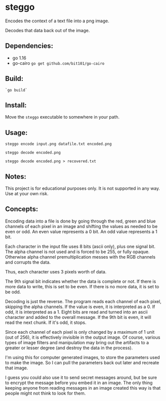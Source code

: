 # steggo

Encodes the context of a text file into a png image.

Decodes that data back out of the image.

## Dependencies:

- go 1.16
- go-cairo `go get github.com/bit101/go-cairo`

## Build: 

    `go build`

## Install:

Move the `steggo` executable to somewhere in your path.

## Usage:

    steggo encode input.png datafile.txt encoded.png

    steggo decode encoded.png

    steggo decode encoded.png > recovered.txt

## Notes:

This project is for educational purposes only. It is not supported in any way. Use at your own risk.

## Concepts:

Encoding data into a file is done by going through the red, green and blue channels of each pixel in an image and shifting the values as needed to be even or odd. An even value represents a 0 bit. An odd value represents a 1 bit. 

Each character in the input file uses 8 bits (ascii only), plus one signal bit. The alpha channel is not used and is forced to be 255, or fully opaque. Otherwise alpha channel premultiplication messes with the RGB channels and corrupts the data.

Thus, each character uses 3 pixels worth of data.

The 9th signal bit indicates whether the data is complete or not. If there is more data to write, this is set to be even. If there is no more data, it is set to be odd.

Decoding is just the reverse. The program reads each channel of each pixel, skipping the alpha channels. If the value is even, it is interpreted as a 0. If odd, it is interpreted as a 1. Eight bits are read and turned into an ascii character and added to the overall message. If the 9th bit is even, it will read the next chunk. If it's odd, it stops. 

Since each channel of each pixel is only changed by a maximum of 1 unit (out of 256), it is effectively invisible in the output image. Of course, various types of image filters and manipulation may bring out the artifacts to a greater or lesser degree (and destroy the data in the process).

I'm using this for computer generated images, to store the parameters used to make the image. So I can pull the parameters back out later and recreate that image.

I guess you could also use it to send secret messages around, but be sure to encrypt the message before you embed it in an image. The only thing keeping anyone from reading messages in an image created this way is that people might not think to look for them.
